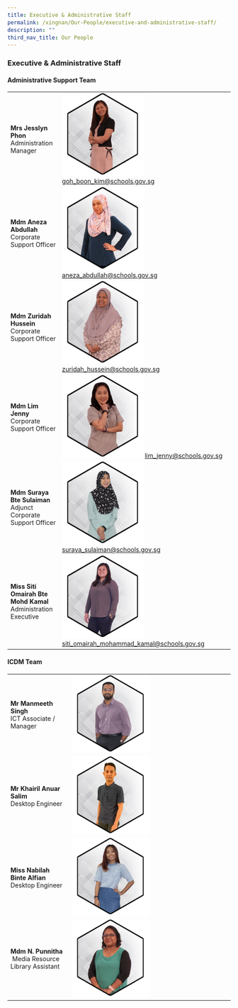 ```yaml
---
title: Executive & Administrative Staff
permalink: /xingnan/Our-People/executive-and-administrative-staff/
description: ""
third_nav_title: Our People
---
```

### Executive & Administrative Staff

#### Administrative Support Team

|  	|  	|
|---	|---	|
| **Mrs Jesslyn Phon**<br>Administration Manager 	| <img src="/images/ast7.png" style="width:50%">[goh\_boon\_kim@schools.gov.sg](mailto:goh_boon_kim@schools.gov.sg) 	|
| **Mdm Aneza Abdullah**<br>Corporate Support Officer 	| <img src="/images/ast2.png" style="width:50%">[aneza\_abdullah@schools.gov.sg](mailto:aneza_abdullah@schools.gov.sg) 	|
| **Mdm Zuridah Hussein**<br>Corporate Support Officer 	| <img src="/images/ast3.png" style="width:50%">[zuridah\_hussein@schools.gov.sg](mailto:zuridah_hussein@schools.gov.sg) 	|
| **Mdm Lim Jenny**<br>Corporate Support Officer 	| <img src="/images/ast4.png" style="width:50%">[lim\_jenny@schools.gov.sg](mailto:lim_jenny@schools.gov.sg) 	|
| **Mdm Suraya Bte Sulaiman**<br>Adjunct Corporate Support Officer<br>  	| <img src="/images/ast5.png" style="width:50%">[suraya\_sulaiman@schools.gov.sg](mailto:suraya_sulaiman@schools.gov.sg) 	|
| **Miss Siti Omairah Bte Mohd Kamal**<br>Administration Executive 	| <img src="/images/ast6.png" style="width:50%"> [siti_omairah_mohammad_kamal@schools.gov.sg](mailto:siti_omairah_mohammad_kamal@schools.gov.sg) 	|

#### ICDM Team

|  	|  	|
|---	|---	|
| **Mr Manmeeth Singh**<br>ICT Associate / Manager 	|  <img src="/images/ast8.png" style="width:50%">	|
| **Mr Khairil Anuar Salim**<br>Desktop Engineer 	|  <img src="/images/ast9.png" style="width:50%">	|
| **Miss Nabilah Binte Alfian** <br> Desktop Engineer 	| <img src="/images/ast10.png" style="width:50%"> 	|
| **Mdm N. Punnitha**<br> Media Resource Library Assistant 	|  <img src="/images/ast11.png" style="width:50%">	|